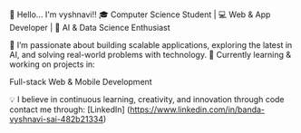 👋 Hello... I'm vyshnavi!!
🎓 Computer Science Student | 💻 Web & App Developer | 🤖 AI & Data Science Enthusiast

🌟 I’m passionate about building scalable applications, exploring the latest in AI, and solving real-world problems with technology.
🚀 Currently learning & working on projects in:

Full-stack Web & Mobile Development

💡 I believe in continuous learning, creativity, and innovation through code
contact me through: [LinkedIn] (https://www.linkedin.com/in/banda-vyshnavi-sai-482b21334)
